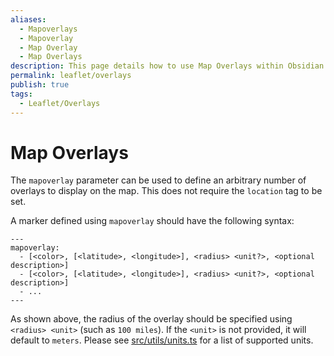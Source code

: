 ```yaml
---
aliases:
  - Mapoverlays
  - Mapoverlay
  - Map Overlay
  - Map Overlays
description: This page details how to use Map Overlays within Obsidian Leaflet.
permalink: leaflet/overlays
publish: true
tags:
  - Leaflet/Overlays
---
```


# Map Overlays

The `mapoverlay` parameter can be used to define an arbitrary number of overlays to display on the map. This does not require the `location` tag to be set.

A marker defined using `mapoverlay` should have the following syntax:

```
---
mapoverlay:
  - [<color>, [<latitude>, <longitude>], <radius> <unit?>, <optional description>]
  - [<color>, [<latitude>, <longitude>], <radius> <unit?>, <optional description>]
  - ...
---
```

As shown above, the radius of the overlay should be specified using `<radius> <unit>` (such as `100 miles`). If the `<unit>` is not provided, it will default to `meters`. Please see [src/utils/units.ts](https://github.com/javalent/obsidian-leaflet/blob/main/src/utils/units.ts) for a list of supported units.